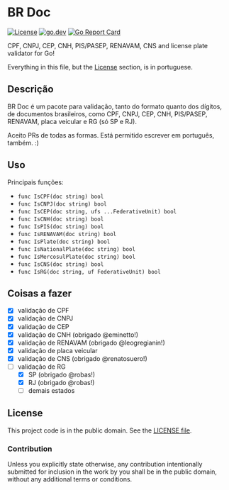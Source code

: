 # BR Doc

[![License][badge-1-img]][badge-1-link]
[![go.dev][badge-2-img]][badge-2-link]
[![Go Report Card][badge-3-img]][badge-3-link]

CPF, CNPJ, CEP, CNH, PIS/PASEP, RENAVAM, CNS and license plate validator for Go!

Everything in this file, but the [License](#license) section, is in
portuguese.

## Descrição

BR Doc é um pacote para validação, tanto do formato quanto dos dígitos,
de documentos brasileiros, como CPF, CNPJ, CEP, CNH, PIS/PASEP, RENAVAM, placa
veicular e RG (só SP e RJ).

Aceito PRs de todas as formas. Está permitido escrever em português,
também. :)

## Uso

Principais funções:

- `func IsCPF(doc string) bool`
- `func IsCNPJ(doc string) bool`
- `func IsCEP(doc string, ufs ...FederativeUnit) bool`
- `func IsCNH(doc string) bool`
- `func IsPIS(doc string) bool`
- `func IsRENAVAM(doc string) bool`
- `func IsPlate(doc string) bool`
- `func IsNationalPlate(doc string) bool`
- `func IsMercosulPlate(doc string) bool`
- `func IsCNS(doc string) bool`
- `func IsRG(doc string, uf FederativeUnit) bool`

## Coisas a fazer

- [x] validação de CPF
- [x] validação de CNPJ
- [x] validação de CEP
- [x] validação de CNH (obrigado @eminetto!)
- [x] validação de RENAVAM (obrigado @leogregianin!)
- [x] validação de placa veicular
- [x] validação de CNS (obrigado @renatosuero!)
- [ ] validação de RG
  - [x] SP (obrigado @robas!)
  - [x] RJ (obrigado @robas!)
  - [ ] demais estados

## License

This project code is in the public domain. See the [LICENSE file][1].

### Contribution

Unless you explicitly state otherwise, any contribution intentionally
submitted for inclusion in the work by you shall be in the public
domain, without any additional terms or conditions.

[1]: ./LICENSE

[badge-1-img]: https://img.shields.io/github/license/paemuri/brdoc?style=flat-square
[badge-1-link]: https://github.com/paemuri/brdoc/blob/master/LICENSE
[badge-2-img]: https://img.shields.io/badge/go.dev-reference-007d9c?style=flat-square&logo=go&logoColor=white
[badge-2-link]: https://pkg.go.dev/github.com/paemuri/brdoc
[badge-3-img]: https://goreportcard.com/badge/github.com/paemuri/brdoc?style=flat-square
[badge-3-link]: https://goreportcard.com/report/github.com/paemuri/brdoc
